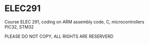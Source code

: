 # ELEC291
Course ELEC 291, coding on ARM assembly code, C, microcontrollers PIC32, STM32

PLEASE DO NOT COPY, ALL RIGHTS ARE RESERVERD

